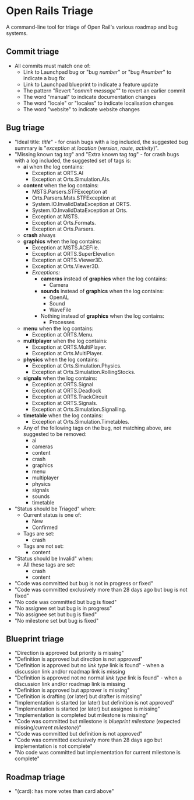 # Open Rails Triage

A command-line tool for triage of Open Rail's various roadmap and bug systems.

## Commit triage

* All commits must match one of:
  * Link to Launchpad bug or "bug _number_" or "bug #_number_" to indicate a bug fix
  * Link to Launchpad blueprint to indicate a feature update
  * The pattern "Revert "_commit message_"" to revert an earlier commit
  * The word "manual" to indicate documentation changes
  * The word "locale" or "locales" to indicate localisation changes
  * The word "website" to indicate website changes

## Bug triage

* "Ideal title: _title_" - for crash bugs with a log included, the suggested bug summary is "_exception_ at _location_ (_version_, _route_, _activity_)".
* "Missing known tag _tag_" and "Extra known tag _tag_" - for crash bugs with a log included, the suggested set of tags is:
  * **ai** when the log contains:
    * Exception at ORTS.AI
    * Exception at Orts.Simulation.AIs.
  * **content** when the log contains:
    * MSTS.Parsers.STFException at
    * Orts.Parsers.Msts.STFException at
    * System.IO.InvalidDataException at ORTS.
    * System.IO.InvalidDataException at Orts.
    * Exception at MSTS.
    * Exception at Orts.Formats.
    * Exception at Orts.Parsers.
  * **crash** always
  * **graphics** when the log contains:
    * Exception at MSTS.ACEFile.
    * Exception at ORTS.SuperElevation
    * Exception at ORTS.Viewer3D.
    * Exception at Orts.Viewer3D.
    * _Exceptions:_
      * **cameras** instead of **graphics** when the log contains:
        * Camera
      * **sounds** instead of **graphics** when the log contains:
        * OpenAL
        * Sound
        * WaveFile
      * Nothing instead of **graphics** when the log contains:
        * Processes
  * **menu** when the log contains:
    * Exception at ORTS.Menu.
  * **multiplayer** when the log contains:
    * Exception at ORTS.MultiPlayer.
    * Exception at Orts.MultiPlayer.
  * **physics** when the log contains:
    * Exception at Orts.Simulation.Physics.
    * Exception at Orts.Simulation.RollingStocks.
  * **signals** when the log contains:
    * Exception at ORTS.Signal
    * Exception at ORTS.Deadlock
    * Exception at ORTS.TrackCircuit
    * Exception at ORTS.Signals.
    * Exception at Orts.Simulation.Signalling.
  * **timetable** when the log contains:
    * Exception at Orts.Simulation.Timetables.
  * Any of the following tags on the bug, not matching above, are suggested to be removed:
    * ai
    * cameras
    * content
    * crash
    * graphics
    * menu
    * multiplayer
    * physics
    * signals
    * sounds
    * timetable
* "Status should be Triaged" when:
  * Current status is one of:
    * New
    * Confirmed
  * Tags are set:
    * crash
  * Tags are not set:
    * content
* "Status should be Invalid" when:
  * All these tags are set:
    * crash
    * content
* "Code was committed but bug is not in progress or fixed"
* "Code was committed exclusively more than 28 days ago but bug is not fixed"
* "No code was committed but bug is fixed"
* "No assignee set but bug is in progress"
* "No assignee set but bug is fixed"
* "No milestone set but bug is fixed"

## Blueprint triage

* "Direction is approved but priority is missing"
* "Definition is approved but direction is not approved"
* "Definition is approved but no _link type_ link is found" - when a discussion link and/or roadmap link is missing
* "Definition is approved not no normal _link type_ link is found" - when a discussion link and/or roadmap link is missing
* "Definition is approved but approver is missing"
* "Definition is drafting (or later) but drafter is missing"
* "Implementation is started (or later) but definition is not approved"
* "Implementation is started (or later) but assignee is missing"
* "Implementation is completed but milestone is missing"
* "Code was committed but milestone is _blueprint milestone_ (expected missing/_current milestone_)"
* "Code was committed but definition is not approved"
* "Code was committed exclusively more than 28 days ago but implementation is not complete"
* "No code was committed but implementation for current milestone is complete"

## Roadmap triage

* "(card): has more votes than card above"
